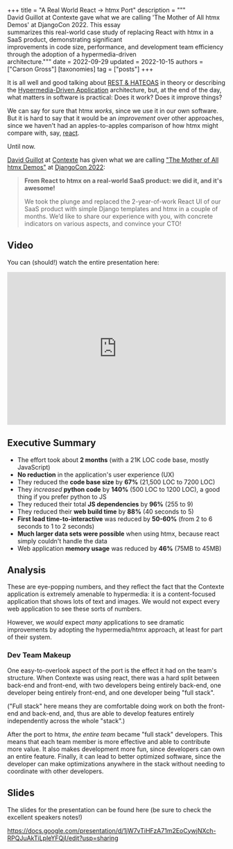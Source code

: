 +++
title = "A Real World React -> htmx Port"
description = """\
  David Guillot at Contexte gave what we are calling 'The Mother of All htmx Demos' at DjangoCon 2022. This essay \
  summarizes this real-world case study of replacing React with htmx in a SaaS product, demonstrating significant \
  improvements in code size, performance, and development team efficiency through the adoption of a hypermedia-driven \
  architecture."""
date = 2022-09-29
updated = 2022-10-15
authors = ["Carson Gross"]
[taxonomies]
tag = ["posts"]
+++

It is all well and good talking about [REST & HATEOAS](@/essays/hateoas.md) in theory or describing the
[Hypermedia-Driven Application](@/essays/hypermedia-driven-applications.md) architecture, but, at the end of the day, what 
matters in software is practical: Does it work?  Does it improve things?

We can say for sure that htmx _works_, since we use it in our own software.  But it is hard to say that it would be
an _improvement_ over other approaches, since we haven't had an apples-to-apples comparison of how htmx might compare with,
say, [react](https://reactjs.org/).

Until now.

[David Guillot](https://github.com/David-Guillot) at [Contexte](https://www.contexte.com/) has given what we are calling 
["The Mother of All htmx Demos"](https://en.wikipedia.org/wiki/The_Mother_of_All_Demos) at
[DjangoCon 2022](https://pretalx.evolutio.pt/djangocon-europe-2022/talk/MZWJEA/):

> **From React to htmx on a real-world SaaS product: we did it, and it's awesome!**
> 
> We took the plunge and replaced the 2-year-of-work React UI of our SaaS product with simple Django templates and htmx 
> in a couple of months. We’d like to share our experience with you, with concrete indicators on various aspects, and 
> convince your CTO!

## Video

You can (should!) watch the entire presentation here:

<iframe style="max-width: 100%" width="618" height="352" src="https://www.youtube.com/embed/3GObi93tjZI" title="DjangoCon 2022 | From React to htmx on a real-world SaaS product: we did it, and it's awesome!" frameborder="0" allow="accelerometer; autoplay; clipboard-write; encrypted-media; gyroscope; picture-in-picture" allowfullscreen></iframe>

## Executive Summary

* The effort took about **2 months** (with a 21K LOC code base, mostly JavaScript)
* **No reduction** in the application's user experience (UX)
* They reduced the **code base size** by **67%** (21,500 LOC to 7200 LOC)
* They _increased_ **python code** by **140%** (500 LOC to 1200 LOC), a good thing if you prefer python to JS
* They reduced their total **JS dependencies** by **96%** (255 to 9)
* They reduced their **web build time** by **88%** (40 seconds to 5)
* **First load time-to-interactive** was reduced by **50-60%** (from 2 to 6 seconds to 1 to 2 seconds)
* **Much larger data sets were possible** when using htmx, because react simply couldn't handle the data
* Web application **memory usage** was reduced by **46%** (75MB to 45MB)

## Analysis

These are eye-popping numbers, and they reflect the fact that the Contexte application is extremely amenable to 
hypermedia: it is a content-focused application that shows lots of text and images.  We would not expect every 
web application to see these sorts of numbers.  

However, we _would_ expect _many_ applications to see dramatic improvements by adopting the hypermedia/htmx approach, at
least for part of their system.

### Dev Team Makeup

One easy-to-overlook aspect of the port is the effect it had on the team's structure.  When Contexte was using react,
there was a hard split between back-end and front-end, with two developers being entirely back-end, one developer being
entirely front-end, and one developer being "full stack".  

("Full stack" here means they are comfortable doing work on both the front-end and back-end, and, thus are able to 
develop features entirely independently across the whole "stack".)

After the port to htmx, *the entire team* became "full stack" developers.  This means that each team member is more 
effective and able to contribute more value.  It also makes development more fun, since developers can own an entire
feature.  Finally, it can lead to better optimized software, since the developer can make optimizations anywhere in
the stack without needing to coordinate with other developers.

## Slides

The slides for the presentation can be found here (be sure to check the excellent speakers notes!)

<https://docs.google.com/presentation/d/1jW7vTiHFzA71m2EoCywjNXch-RPQJuAkTiLpleYFQjI/edit?usp=sharing>
